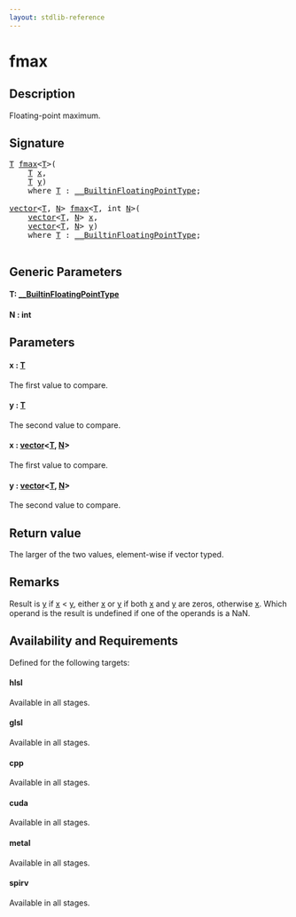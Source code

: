 ```yaml
---
layout: stdlib-reference
---
```


# fmax

## Description

Floating-point maximum.



## Signature 

<pre>
<a href="fmax.html#typeparam-T" class="code_type">T</a> <a href="fmax.html">fmax</a>&lt;<a href="fmax.html#typeparam-T" class="code_type">T</a>&gt;(
    <a href="fmax.html#typeparam-T" class="code_type">T</a> <a href="fmax.html#decl-x" class="code_param">x</a>,
    <a href="fmax.html#typeparam-T" class="code_type">T</a> <a href="fmax.html#decl-y" class="code_param">y</a>)
    <span class='code_keyword'>where</span> <a href="fmax.html#typeparam-T" class="code_type">T</a> : <a href="../interfaces/0_builtinfloatingpointtype-029hm/index.html" class="code_type">__BuiltinFloatingPointType</a>;

<a href="../types/vector/index.html" class="code_type">vector</a>&lt;<a href="fmax.html#typeparam-T" class="code_type">T</a>, <a href="fmax.html#decl-N" class="code_var">N</a>&gt; <a href="fmax.html">fmax</a>&lt;<a href="fmax.html#typeparam-T" class="code_type">T</a>, <span class="code_keyword">int</span> <a href="fmax.html#decl-N" class="code_var">N</a>&gt;(
    <a href="../types/vector/index.html" class="code_type">vector</a>&lt;<a href="fmax.html#typeparam-T" class="code_type">T</a>, <a href="fmax.html#decl-N" class="code_var">N</a>&gt; <a href="fmax.html#decl-x" class="code_param">x</a>,
    <a href="../types/vector/index.html" class="code_type">vector</a>&lt;<a href="fmax.html#typeparam-T" class="code_type">T</a>, <a href="fmax.html#decl-N" class="code_var">N</a>&gt; <a href="fmax.html#decl-y" class="code_param">y</a>)
    <span class='code_keyword'>where</span> <a href="fmax.html#typeparam-T" class="code_type">T</a> : <a href="../interfaces/0_builtinfloatingpointtype-029hm/index.html" class="code_type">__BuiltinFloatingPointType</a>;

</pre>

## Generic Parameters

####  <a id="typeparam-T"></a>T: [\_\_BuiltinFloatingPointType](../interfaces/0_builtinfloatingpointtype-029hm/index.html)
####  <a id="decl-N"></a>N  : int

## Parameters

####  <a id="decl-x"></a>x  : [T](fmax.html#typeparam-T)
The first value to compare.

####  <a id="decl-y"></a>y  : [T](fmax.html#typeparam-T)
The second value to compare.

####  <a id="decl-x"></a>x  : [vector](../types/vector/index.html)\<[T](../types/vector/index.html#typeparam-T), [N](../types/vector/index.html#decl-N)\>
The first value to compare.

####  <a id="decl-y"></a>y  : [vector](../types/vector/index.html)\<[T](../types/vector/index.html#typeparam-T), [N](../types/vector/index.html#decl-N)\>
The second value to compare.


## Return value
The larger of the two values, element-wise if vector typed.

## Remarks
Result is <span class='code'><a href="fmax.html#decl-y" class="code_param">y</a></span> if <span class='code'><a href="fmax.html#decl-x" class="code_param">x</a></span> < <span class='code'><a href="fmax.html#decl-y" class="code_param">y</a></span>, either <span class='code'><a href="fmax.html#decl-x" class="code_param">x</a></span> or <span class='code'><a href="fmax.html#decl-y" class="code_param">y</a></span> if both <span class='code'><a href="fmax.html#decl-x" class="code_param">x</a></span> and <span class='code'><a href="fmax.html#decl-y" class="code_param">y</a></span> are zeros, otherwise <span class='code'><a href="fmax.html#decl-x" class="code_param">x</a></span>. Which operand is the result is undefined if one of the operands is a NaN.


## Availability and Requirements

Defined for the following targets:

#### hlsl
Available in all stages.

#### glsl
Available in all stages.

#### cpp
Available in all stages.

#### cuda
Available in all stages.

#### metal
Available in all stages.

#### spirv
Available in all stages.




